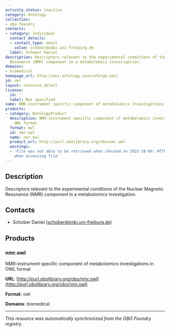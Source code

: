 ```yaml
---
activity_status: inactive
category: Ontology
collection:
- obo-foundry
contacts:
- category: Individual
  contact_details:
  - contact_type: email
    value: schober@imbi.uni-freiburg.de
  label: Schober Daniel
description: Descriptors relevant to the experimental conditions of the Nuclear Magnetic
  Resonance (NMR) component in a metabolomics investigation.
domains:
- biomedical
homepage_url: http://msi-ontology.sourceforge.net/
id: nmr
layout: resource_detail
license:
  id: ''
  label: Not specified
name: NMR-instrument specific component of metabolomics investigations
products:
- category: OntologyProduct
  description: NMR-instrument specific component of metabolomics investigations in
    OWL format
  format: owl
  id: nmr.owl
  name: nmr.owl
  product_url: http://purl.obolibrary.org/obo/nmr.owl
  warnings:
  - 'File was not able to be retrieved when checked on 2025-10-09: HTTP 404 error
    when accessing file'
---
```

## Description

Descriptors relevant to the experimental conditions of the Nuclear Magnetic Resonance (NMR) component in a metabolomics investigation.

## Contacts

- Schober Daniel (schober@imbi.uni-freiburg.de)

## Products

### nmr.owl

NMR-instrument specific component of metabolomics investigations in OWL format

**URL**: [http://purl.obolibrary.org/obo/nmr.owl](http://purl.obolibrary.org/obo/nmr.owl)

**Format**: owl

**Domains**: biomedical

---

*This resource was automatically synchronized from the OBO Foundry registry.*